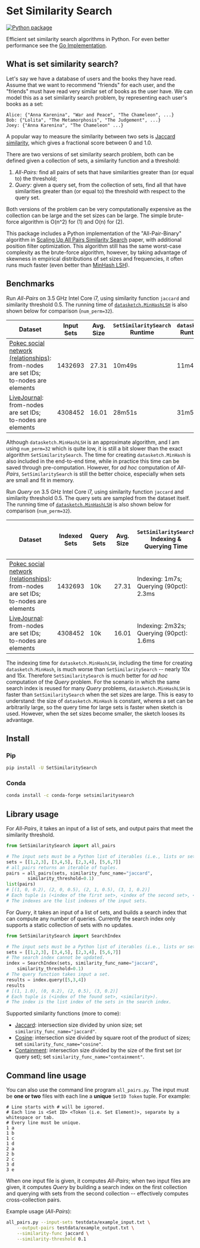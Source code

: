 # Set Similarity Search

[![Python package](https://github.com/ekzhu/SetSimilaritySearch/actions/workflows/python-package.yml/badge.svg)](https://github.com/ekzhu/SetSimilaritySearch/actions/workflows/python-package.yml)

Efficient set similarity search algorithms in Python.
For even better performance see the
[Go Implementation](https://github.com/ekzhu/go-set-similarity-search).

## What is set similarity search?

Let's say we have a database of users and the books they have read.
Assume that we want to recommend "friends" for each user,
and the "friends" must have read very similar set of books
as the user have. We can model this as a set similarity search problem,
by representing each user's books as a set:

```
Alice: {"Anna Karenina", "War and Peace", "The Chameleon", ...}
Bob: {"Lolita", "The Metamorphosis", "The Judgement", ...}
Joey: {"Anna Karenina", "The Chameleon" ...}
```

A popular way to measure the similarity between two sets is
[Jaccard similarity](https://en.wikipedia.org/wiki/Jaccard_index), which
gives a fractional score between 0 and 1.0.

There are two versions of set similarity search problem,
both can be defined given a collection of sets, a
similarity function and a threshold:

1. *All-Pairs:* find all pairs of sets that have
similarities greater than (or equal to) the threshold;
2. *Query:* given a query set, from the collection  of sets, find all that
have similarities greater than (or equal to) the threshold with respect to
the query set.

Both versions of the problem can be very computationally expensive
as the collection can be large and the set sizes can be large.
The simple brute-force algorithm is O(n^2) for (1) and O(n) for (2).

This package includes a Python implementation of the "All-Pair-Binary"
algorithm in
[Scaling Up All Pairs Similarity Search](https://static.googleusercontent.com/media/research.google.com/en//pubs/archive/32781.pdf)
paper, with additional position filter optimization.
This algorithm still has the same worst-case complexity as the brute-force
algorithm, however, by taking advantage of skewness in empirical
distributions of set sizes and frequencies, it often runs much faster
(even better than [MinHash LSH](https://ekzhu.github.io/datasketch/lsh.html)).

## Benchmarks

Run *All-Pairs* on 3.5 GHz Intel Core i7, using similarity function `jaccard`
and similarity threshold 0.5.
The running time of [`datasketch.MinHashLSH`](https://ekzhu.github.io/datasketch/lsh.html) is also shown below for
comparison (`num_perm=32`).

| Dataset | Input Sets | Avg. Size | `SetSimilaritySearch` Runtime | `datasketch` Runtime | `datasketch` Accuracy |
|---------|--------------|--------------|---------|------|--|
| [Pokec social network (relationships)](https://snap.stanford.edu/data/soc-Pokec.html): from-nodes are set IDs; to-nodes are elements | 1432693 | 27.31 | 10m49s | 11m4s | Precision: 0.73; Recall: 0.67 |
| [LiveJournal](https://snap.stanford.edu/data/soc-LiveJournal1.html): from-nodes are set IDs; to-nodes are elements | 4308452 | 16.01 | 28m51s | 31m58s | Precision: 0.79; Recall: 0.74|

Although `datasketch.MinHashLSH` is an approximate algorithm, and I am using `num_perm=32` which is quite low, it is still
a bit slower than the exact algorithm `SetSimilaritySearch`.
The time for
creating `datasketch.MinHash` is also included in the end-to-end time, while
in practice this time can be saved through pre-computation. However, for
*ad hoc* computation of *All-Pairs*, `SetSimilaritySearch` is still
the better choice, especially when sets are small and fit in memory.

Run *Query* on 3.5 GHz Intel Core i7, using similarity function `jaccard`
and similarity threshold 0.5.
The query sets are sampled from the dataset itself.
The running time of [`datasketch.MinHashLSH`](https://ekzhu.github.io/datasketch/lsh.html) is also shown below for
comparison (`num_perm=32`).

| Dataset | Indexed Sets | Query Sets | Avg. Size | `SetSimilaritySearch` Indexing & Querying Time | `datasketch` Indexing & Querying Time | `datasketch` Accuracy |
|--|--|--|--|--|--|--|
| [Pokec social network (relationships)](https://snap.stanford.edu/data/soc-Pokec.html): from-nodes are set IDs; to-nodes are elements | 1432693 | 10k | 27.31 | Indexing: 1m7s; Querying (90pct): 2.3ms | Indexing: 9m23s; Querying (90pct): 0.72ms | Precision: 0.90; Recall: 0.88 |
| [LiveJournal](https://snap.stanford.edu/data/soc-LiveJournal1.html): from-nodes are set IDs; to-nodes are elements | 4308452 | 10k | 16.01 | Indexing: 2m32s; Querying (90pct): 1.6ms | Indexing: 30m58s; Querying (90pct): 2.1ms | Precision: 0.85; Recall: 0.78|

The indexing time for `datasketch.MinHashLSH`, including the time for
creating `datasketch.MinHash`, is much worse than `SetSimilaritySearch` --
nearly 10x and 15x. Therefore `SetSimilaritySearch` is much better for
*ad hoc* computation of the *Query* problem. For the scenario in which the same
search index is reused for many *Query* problems, `datasketch.MinHashLSH` is
faster than `SetSimilaritySearch` when the set sizes are large. This is
easy to understand: the size of `datasketch.MinHash` is constant, wheres
a set can be arbitrarily large, so the query time for large sets is faster
when sketch is used. However, when the set sizes become smaller, the sketch
looses its advantage.

## Install

### Pip

```bash
pip install -U SetSimilaritySearch
```

### Conda

```bash
conda install -c conda-forge setsimilaritysearch
```

## Library usage

For *All-Pairs*, it takes an input of a list of sets, and output pairs that
meet the similarity threshold.

```python
from SetSimilaritySearch import all_pairs

# The input sets must be a Python list of iterables (i.e., lists or sets).
sets = [[1,2,3], [3,4,5], [2,3,4], [5,6,7]]
# all_pairs returns an iterable of tuples.
pairs = all_pairs(sets, similarity_func_name="jaccard", 
        similarity_threshold=0.1)
list(pairs)
# [(1, 0, 0.2), (2, 0, 0.5), (2, 1, 0.5), (3, 1, 0.2)]
# Each tuple is (<index of the first set>, <index of the second set>, <similarity>).
# The indexes are the list indexes of the input sets.
```

For *Query*, it takes an input of a list of sets, and builds a search index
that can compute any number of queries. Currently the search index only
supports a static collection of sets with no updates.

```python
from SetSimilaritySearch import SearchIndex

# The input sets must be a Python list of iterables (i.e., lists or sets).
sets = [[1,2,3], [3,4,5], [2,3,4], [5,6,7]]
# The search index cannot be updated.
index = SearchIndex(sets, similarity_func_name="jaccard", 
    similarity_threshold=0.1)
# The query function takes input a set.
results = index.query([5,3,4])
results
# [(1, 1.0), (0, 0.2), (2, 0.5), (3, 0.2)]
# Each tuple is (<index of the found set>, <similarity>).
# The index is the list index of the sets in the search index.
```

Supported similarity functions (more to come):

* [Jaccard](https://en.wikipedia.org/wiki/Jaccard_index): intersection size divided by union size; set `similarity_func_name="jaccard"`.
* [Cosine](https://en.wikipedia.org/wiki/Cosine_similarity): intersection size divided by square root of the product of sizes; set `similarity_func_name="cosine"`.
* [Containment](https://ekzhu.github.io/datasketch/lshensemble.html#containment): intersection size divided by the size of the first set (or query set); set `similarity_func_name="containment"`.

## Command line usage

You can also use the command line program `all_pairs.py`.
The input must be **one or two** files with each line a **unique** `SetID Token`
tuple.
For example:

```
# Line starts with # will be ignored.
# Each line is <Set ID> <Token (i.e. Set Element)>, separate by a whitespace or tab.
# Every line must be unique.
1 a
1 b
1 c
1 d
2 a
2 b
2 c
3 d
3 e
```

When one input file is given, it computes *All-Pairs*; when two input files
are given, it computes *Query* by building a search index on the first
collection and querying with sets from the second collection -- effectively
computes cross-collection pairs.

Example usage (*All-Pairs*):

```bash
all_pairs.py --input-sets testdata/example_input.txt \
    --output-pairs testdata/example_output.txt \
    --similarity-func jaccard \
    --similarity-threshold 0.1
```
